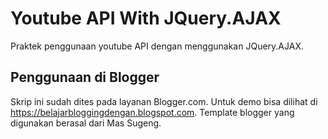 # Youtube API With JQuery.AJAX 
Praktek penggunaan youtube API dengan menggunakan JQuery.AJAX.

## Penggunaan di Blogger
Skrip ini sudah dites pada layanan Blogger.com. Untuk demo bisa dilihat di https://belajarbloggingdengan.blogspot.com. Template blogger yang digunakan berasal dari Mas Sugeng. 
